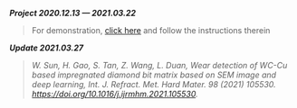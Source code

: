 ***Project 2020.12.13 — 2021.03.22***

> For demonstration, [click here](https://colab.research.google.com/github/sunwucheng/IDB_matrix_wear/blob/main/IDB_matrix_wear.ipynb) and follow the instructions therein

***Update 2021.03.27***

> *W. Sun, H. Gao, S. Tan, Z. Wang, L. Duan, Wear detection of WC-Cu based impregnated diamond bit matrix based on SEM image and deep learning, Int. J. Refract. Met. Hard Mater. 98 (2021) 105530. https://doi.org/10.1016/j.ijrmhm.2021.105530.*
